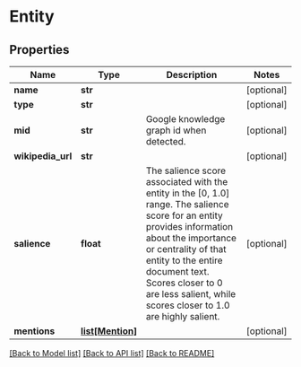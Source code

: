 # Entity

## Properties
Name | Type | Description | Notes
------------ | ------------- | ------------- | -------------
**name** | **str** |  | [optional] 
**type** | **str** |  | [optional] 
**mid** | **str** | Google knowledge graph id when detected. | [optional] 
**wikipedia_url** | **str** |  | [optional] 
**salience** | **float** | The salience score associated with the entity in the [0, 1.0] range. The salience score for an entity provides information about the importance or centrality of that entity to the entire document text. Scores closer to 0 are less salient, while scores closer to 1.0 are highly salient. | [optional] 
**mentions** | [**list[Mention]**](Mention.md) |  | [optional] 

[[Back to Model list]](../README.md#documentation-for-models) [[Back to API list]](../README.md#documentation-for-api-endpoints) [[Back to README]](../README.md)


